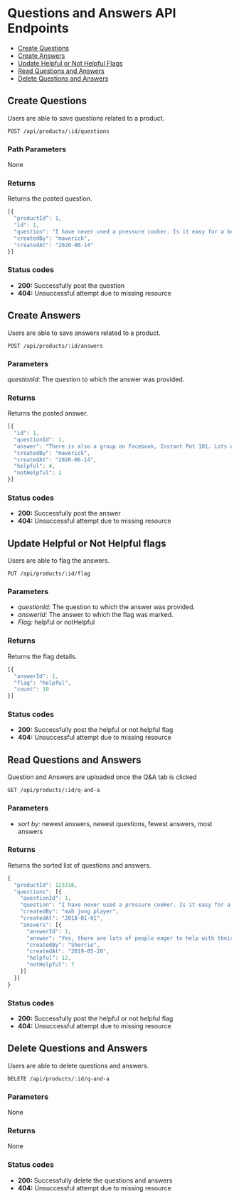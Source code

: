 # Questions and Answers API Endpoints

* [Create Questions](#create-questions)
* [Create Answers](#create-answers)
* [Update Helpful or Not Helpful Flags](#update-helpful-or-not-helpful-flags)
* [Read Questions and Answers](#read-questions-and-answers)
* [Delete Questions and Answers](#delete-questions-and-answers)

## Create Questions

Users are able to save questions related to a product.

```POST /api/products/:id/questions```

### Path Parameters

None

### Returns

Returns the posted question.

```javascript
[{
  "productId”: 1,
  "id": 1,
  "question": "I have never used a pressure cooker. Is it easy for a beginner to get the hang of the instant pot?",
  "createdBy": "maverick",
  "createdAt": "2020-06-14"
}]
```

### Status codes

* **200:** Successfully post the question
* **404:** Unsuccessful attempt due to missing resource

## Create Answers

Users are able to save answers related to a product.

```POST /api/products/:id/answers```

### Parameters

*questionId:* The question to which the answer was provided.

### Returns

Returns the posted answer.

```javascript
[{
  "id": 1,
  "questionId": 1,
  "answer": "There is also a group on Facebook, Instant Pot 101. Lots of really great help and recipes",
  "createdBy": "maverick",
  "createdAt": "2020-06-14",
  "helpful": 4,
  "notHelpful": 2
}]
```

### Status codes

* **200:** Successfully post the answer
* **404:** Unsuccessful attempt due to missing resource

## Update Helpful or Not Helpful flags

Users are able to flag the answers.

```PUT /api/products/:id/flag```

### Parameters

* *questionId:* The question to which the answer was provided.
* *answerId:* The answer to which the flag was marked.
* *Flag:* helpful or notHelpful

### Returns

Returns the flag details.

```javascript
[{
  "answerId": 1,
  "flag": "helpful",
  "count": 10
}]
```

### Status codes

* **200:** Successfully post the helpful or not helpful flag
* **404:** Unsuccessful attempt due to missing resource

## Read Questions and Answers

Question and Answers are uploaded once the Q&A tab is clicked

```GET /api/products/:id/q-and-a```

### Parameters

* *sort by:* newest answers, newest questions, fewest answers, most answers

### Returns

Returns the sorted list of questions and answers.

```javascript
{
  "productId": 123316,
  "questions": [{
    "questionId": 1,
    "question": "I have never used a pressure cooker. Is it easy for a beginner to get the hang of the instant pot?",
    "createdBy": "mah jong player",
    "createdAt": "2018-01-01",
    "answers": [{
      "answerId": 1,
      "answer": "Yes, there are lots of people eager to help with their suggestions and recipes on YouTube! Read your owner's manual and perform the water test first. This helps you understand how it works. Have had mine for a month now and use it every day! Fish and veggies done at once in the same pot, just an example...",
      "createdBy": "Sherrie",
      "createdAt": "2019-05-20",
      "helpful": 12,
      "notHelpful": 7
    }]
  }]
}
```

### Status codes

* **200:** Successfully post the helpful or not helpful flag
* **404:** Unsuccessful attempt due to missing resource

## Delete Questions and Answers

Users are able to delete questions and answers.

```DELETE /api/products/:id/q-and-a```

### Parameters

None

### Returns

None

### Status codes

* **200:** Successfully delete the questions and answers
* **404:** Unsuccessful attempt due to missing resource
